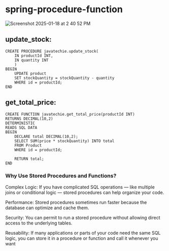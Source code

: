 # spring-procedure-function

![Screenshot 2025-01-18 at 2 40 52 PM](https://github.com/user-attachments/assets/1a7681e6-2077-464a-a706-45c9ec253c23)

update_stock:
--------------
```
CREATE PROCEDURE javatechie.update_stock(
	IN productId INT,
    IN quantity INT
    )
BEGIN
	UPDATE product
    SET stockQuantity = stockQuantity - quantity
    WHERE id = productId;
END
```
get_total_price:
----------------
```
CREATE FUNCTION javatechie.get_total_price(productId INT)
RETURNS DECIMAL(10,2)
DETERMINISTIC
READS SQL DATA
BEGIN
    DECLARE total DECIMAL(10,2);
    SELECT SUM(price * stockQuantity) INTO total
    FROM Product
    WHERE id = productId;

    RETURN total;
END
```
### Why Use Stored Procedures and Functions?

Complex Logic: If you have complicated SQL operations — like multiple joins or conditional logic — stored procedures can help organize your code.

Performance: Stored procedures sometimes run faster because the database can optimize and cache them.

Security: You can permit to run a stored procedure without allowing direct access to the underlying tables.

Reusability: If many applications or parts of your code need the same SQL logic, you can store it in a procedure or function and call it whenever you want
